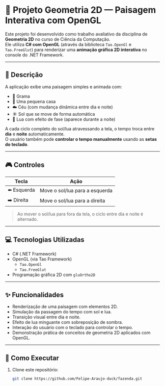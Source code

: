 # 🌄 Projeto Geometria 2D — Paisagem Interativa com OpenGL

Este projeto foi desenvolvido como trabalho avaliativo da disciplina de **Geometria 2D** no curso de Ciência da Computação.  
Ele utiliza **C# com OpenGL** (através da biblioteca `Tao.OpenGl` e `Tao.FreeGlut`) para renderizar uma **animação gráfica 2D interativa** no console do .NET Framework.

---

## 🧩 Descrição

A aplicação exibe uma paisagem simples e animada com:

- 🌿 Grama
- 🏡 Uma pequena casa
- ☁️ Céu (com mudança dinâmica entre dia e noite)
- ☀️ Sol que se move de forma automática
- 🌙 Lua com efeito de fase (aparece durante a noite)

A cada ciclo completo do sol/lua atravessando a tela, o tempo troca entre **dia** e **noite** automaticamente.  
O usuário também pode **controlar o tempo manualmente** usando as **setas do teclado**.

---

## 🎮 Controles

| Tecla         | Ação                                  |
|---------------|----------------------------------------|
| ⬅️ Esquerda   | Move o sol/lua para a esquerda         |
| ➡️ Direita    | Move o sol/lua para a direita          |

> Ao mover o sol/lua para fora da tela, o ciclo entre dia e noite é alternado.

---

## 💻 Tecnologias Utilizadas

- C# (.NET Framework)
- OpenGL (via Tao Framework)
  - `Tao.OpenGl`
  - `Tao.FreeGlut`
- Programação gráfica 2D com `gluOrtho2D`

---

## ✨ Funcionalidades

- Renderização de uma paisagem com elementos 2D.
- Simulação da passagem do tempo com sol e lua.
- Transição visual entre dia e noite.
- Efeito de lua minguante com sobreposição de sombra.
- Interação do usuário com o teclado para controlar o tempo.
- Demonstração prática de conceitos de geometria 2D aplicados com OpenGL.

---

## 🏁 Como Executar

1. Clone este repositório:
   ```bash
   git clone https://github.com/Felipe-Araujo-duck/fazenda.git
